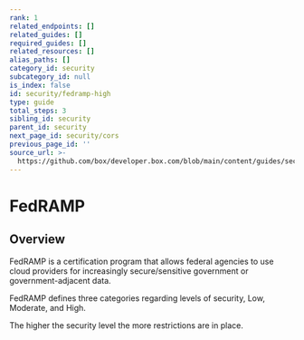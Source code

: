 ```yaml
---
rank: 1
related_endpoints: []
related_guides: []
required_guides: []
related_resources: []
alias_paths: []
category_id: security
subcategory_id: null
is_index: false
id: security/fedramp-high
type: guide
total_steps: 3
sibling_id: security
parent_id: security
next_page_id: security/cors
previous_page_id: ''
source_url: >-
  https://github.com/box/developer.box.com/blob/main/content/guides/security/fedramp-high.md
---
```

# FedRAMP

## Overview

FedRAMP is a certification program that allows federal agencies to use cloud
providers for increasingly secure/sensitive government or government-adjacent
data.

FedRAMP defines three categories regarding levels of security, Low, Moderate,
and High.

The higher the security level the more restrictions are in place.

<!-- Box is already certified as [FedRAMP Moderate and High][FedRAMPCert]. -->

<!-- ## Considerations  In order to be FedRAMP High compliant, your administrator must setup Box in very a very specific way. It is possible that the administrator has further restricted access to Box functionalities.  Consult with your administrator to identify security restrictions in place that might affect the usage of the API. -->

<!-- ## API usage in FedRAMP High  For FedRAMP high, Box uses a specific domain, `box-gov.com` and this affects all API's entry points. -->

<!-- markdownlint-disable line-length -->

<!-- |FedRAMP Moderate |FedRAMP High       | |-----------------|-------------------| |account.box.com  |account.box-gov.com| |api.box.com      |api.box-gov.com    | |upload.box.com   |upload.box-gov.com | |dl.boxcloud.com  |dl-frh.boxcloud.com| |realtime.services.box.net|realtime.services.box-gov.com| -->

<!-- markdownlint-enable line-length -->

<!-- ## API Restrictions  The following API entry points are not yet available for usage under FedRAMP High configuration. -->

<!-- markdownlint-disable line-length -->

<!-- |API Entry point | |----------------| |/sign_requests| |/sign_requests/{sign_request_id}| |/sign_requests/{sign_request_id}/cancel| |/sign_requests/{sign_request_id}/resend| -->

<!-- markdownlint-enable line-length -->

<!-- ## Code Samples  Code samples allow you to bring in SDK, CLI, and cURL code samples. The ID needs to be an endpoint ID.  <Samples id='get_files_id' >

</Samples>

Make sure to close the HTML tag, either directly or like this.

<Samples id='get_files_id'>

</Samples>

## Messages

Messages are used to mark a text visually as being notable, a warning, or a sign
of danger.

<Message type='notice'>

A simple note

</Message>

<Message type='warning'>

A warning note

</Message>

<Message type='danger'>

A danger note

</Message>

Messages support a small size, and the content can include more Markdown text.

<Message size='small'>

# A title

A danger note with a markdown title and body.

</Message>

## Tabs

Not all code samples exist in the SDKs/CLI. You can add new code samples
for each language as follows.

<Tabs>

<Tab title='Node'>

```js
console.log('!')
```

</Tab>

<Tab title='.NET'>

```dotnet
// some .NET code
```

</Tab>

</Tabs>

## Links

We recommend using referenced links.

This would [look like this][1].

At the end of the document, define the link.

[1]: https://box.com

We provide ways to link to guides, endpoints,
and resources without hard-coding the locale.

[Get a file by ID][endpoint://get-files-id]

[File resource][resource://file]
-->

[FedRAMPCert]:https://marketplace.fedramp.gov/#!/product/box-enterprise-cloud-content-collaboration-platform/versus/box-enterprise-cloud-content-collaboration-platform---high?sort=productName&productNameSearch=box